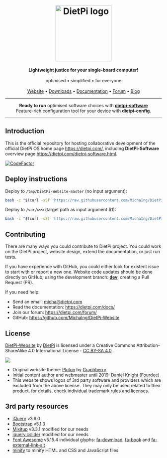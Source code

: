 <h1 align="center"><img src="https://raw.githubusercontent.com/MichaIng/DietPi-Website/master/images/dietpi-logo_180x180.png" alt="DietPi logo" width="180" height="180" loading="lazy"></h1>
<p align="center">
	<b>Lightweight justice for your single-board computer!</b>
	<br><br>
	optimised • simplified • for everyone
	<br><br>
	<a href="https://dietpi.com/" target="_blank" rel="noopener">Website</a> • <a href="https://dietpi.com/#download" target="_blank" rel="noopener">Downloads</a> • <a href="https://dietpi.com/docs/" target="_blank" rel="noopener">Documentation</a> • <a href="https://dietpi.com/forum/" target="_blank" rel="noopener">Forum</a> • <a href="https://dietpi.com/blog/" target="_blank" rel="noopener">Blog</a>
</p>
<hr>
<p align="center">
	<strong>Ready to run</strong> optimised software choices with <a href="https://dietpi.com/dietpi-software.html" target="_blank" rel="noopener"><strong>dietpi-software</strong></a>
	<br>Feature-rich configuration tool for your device with <strong>dietpi-config</strong>.
</p>
<hr>

## Introduction

This is the official repository for hosting collaborative development of the official DietPi OS home page <https://dietpi.com/>, including **DietPi-Software** overview page <https://dietpi.com/dietpi-software.html>.

[![CodeFactor](https://www.codefactor.io/repository/github/michaing/dietpi-website/badge)](https://www.codefactor.io/repository/github/michaing/dietpi-website)

## Deploy instructions
Deploy to `/tmp/DietPi-Website-master` (no input argument):
```sh
bash -c "$(curl -sSf 'https://raw.githubusercontent.com/MichaIng/DietPi-Website/master/deploy.bash')"
```
Deploy to `/var/www` (target path as input argument $1):
```sh
bash -c "$(curl -sSf 'https://raw.githubusercontent.com/MichaIng/DietPi-Website/master/deploy.bash')" bash /var/www
```

## Contributing

There are many ways you could contribute to DietPi project. You could work on the DietPi project, website design, extend the documentation, or just run tests.

If you have experience with GitHub, you could either look for existent issue to start with or report a new one. Website code updates should be done directly on GitHub, using the development branch: **[dev](https://github.com/MichaIng/DietPi-Website/tree/dev)**, creating a Pull Request (PR).

If you need help:
- Send an email: <micha@dietpi.com>
- Read the documentation: <https://dietpi.com/docs/>
- Join our forum: <https://dietpi.com/forum/>
- GitHub: <https://github.com/MichaIng/DietPi-Website>

## License

<a rel="cc:attributionURL" property="dct:title" href="https://dietpi.com/">DietPi-Website</a> by <a rel="cc:attributionURL dct:creator" property="cc:attributionName" href="https://dietpi.com/">DietPi</a> is licensed under a Creative Commons Attribution-ShareAlike 4.0 International License - <a rel="license" href="https://creativecommons.org/licenses/by-sa/4.0/">CC BY-SA 4.0</a>.

<a rel="license" href="https://creativecommons.org/licenses/by-sa/4.0/"><img src="https://i.creativecommons.org/l/by-sa/4.0/88x31.png"></a>

- Original website theme: [Pluton](https://www.graphberry.com/item/pluton-single-page-bootstrap-html-template) by [Graphberry](https://www.graphberry.com/)
- Initial content author and webmaster until 2019: [Daniel Knight (Fourdee)](https://github.com/Fourdee)
- This website shows logos of 3rd party software and providers which are excluded from the above license. They may only be used related to their product, for details, check individual trademark rules and licenses.

## 3rd party resources

- [jQuery](https://github.com/jquery/jquery) v3.6.0
- [Bootstrap](https://github.com/twbs/bootstrap) v5.1.3
- [Mixitup](https://github.com/patrickkunka/mixitup) v3.3.1 modified for our needs
- [jquery.cslider](https://github.com/Le-Stagiaire/jquery.cslider) modified for our needs
- [Font Awesome](https://github.com/FortAwesome/Font-Awesome) v5.15.4 individual glyphs: [fa-download](https://github.com/FortAwesome/Font-Awesome/blob/5.x/svgs/solid/download.svg), [fa-book](https://github.com/FortAwesome/Font-Awesome/blob/5.x/svgs/solid/book.svg) and [fa-external-link-alt](https://github.com/FortAwesome/Font-Awesome/blob/5.x/svgs/solid/external-link-alt.svg)
- [minify](https://github.com/tdewolff/minify) to minify HTML and CSS and JavaScript files
